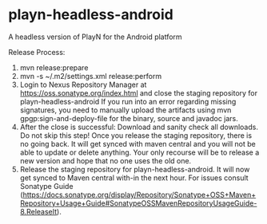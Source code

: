 playn-headless-android
=========

A headless version of PlayN for the Android platform

Release Process:

1. mvn release:prepare
2. mvn -s ~/.m2/settings.xml release:perform
3. Login to Nexus Repository Manager at https://oss.sonatype.org/index.html and close the staging repository for playn-headless-android
If you run into an error regarding missing signatures, you need to manually upload the artifacts using mvn gpgp:sign-and-deploy-file for the binary, source and javadoc jars.
4. After the close is successful:
Download and sanity check all downloads. Do not skip this step! Once you release the staging repository, there is no going back. It will get synced with maven central and you will not be able to update or delete anything. Your only recourse will be to release a new version and hope that no one uses the old one.
5. Release the staging repository for playn-headless-android. It will now get synced to Maven central with-in the next hour. For issues consult Sonatype Guide (https://docs.sonatype.org/display/Repository/Sonatype+OSS+Maven+Repository+Usage+Guide#SonatypeOSSMavenRepositoryUsageGuide-8.ReleaseIt).
